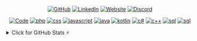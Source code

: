<p align="center">
    <a href="https://github.com/Teyir" target="_blank"><img alt="GitHub" src="https://img.shields.io/badge/-@Teyir-181717?style=flat-square&logo=GitHub&logoColor=white"></a>
    <a href="https://www.linkedin.com/in/thomas-texier-109805201" target="_blank"><img alt="LinkedIn" src="https://img.shields.io/badge/-LinkedIn-0077B5?style=flat-square&logo=Linkedin&logoColor=white"></a>
    <a href="https://teyir.fr" target="_blank"><img alt="Website" src="https://img.shields.io/badge/Website-4FC08D?style=flat-square&logo=githubpages&logoColor=white"></a>
    <a href="http://discord.teyir.fr" target="_blank"><img alt="Discord" src="https://img.shields.io/badge/Discord-5865F2?style=flat-square&logo=discord&logoColor=white"></a>
</p>

<p align="center">
    <a href="https://github.com/Teyir?tab=repositories" target="_blank"><img alt="Code" src="https://img.shields.io/badge/-code-000000?style=flat-square&logo=Plex&logoColor=white"></a>
    <a href="https://github.com/Teyir?tab=repositories&language=php" target="_blank"><img alt="php" src="https://img.shields.io/badge/-PHP-777BB4?style=flat-square&logo=php&logoColor=white"></a>
    <a href="https://github.com/Teyir?tab=repositories&language=css" target="_blank"><img alt="css" src="https://img.shields.io/badge/-CSS-1572B6?style=flat-square&logo=css3&logoColor=white"></a>
    <a href="https://github.com/Teyir?tab=repositories&language=javascript" target="_blank"><img alt="javascript" src="https://img.shields.io/badge/-JavaScript-F7DF1E?style=flat-square&logo=JavaScript&logoColor=white"></a>
    <a href="https://github.com/Teyir?tab=repositories&language=java" target="_blank"><img alt="java" src="https://img.shields.io/badge/-Java-D0A384?style=flat-square&logo=Oracle&logoColor=white"></a>
    <a href="https://github.com/Teyir?tab=repositories&language=kotlin" target="_blank"><img alt="kotlin" src="https://img.shields.io/badge/-Koltin-7F52FF?style=flat-square&logo=kotlin&logoColor=white"></a>
    <a href="https://github.com/Teyir?tab=repositories&language=csharp" target="_blank"><img alt="c#" src="https://img.shields.io/badge/-Csharp-239120?style=flat-square&logo=csharp&logoColor=white"></a>
    <a href="https://github.com/Teyir?tab=repositories&language=csharp" target="_blank"><img alt="c++" src="https://img.shields.io/badge/-C++-00599C?style=flat-square&logo=cplusplus&logoColor=white"></a>
    <a href="https://github.com/Teyir?tab=repositories&language=sql" target="_blank"><img alt="sql" src="https://img.shields.io/badge/-MySQL-4479A1?style=flat-square&logo=mysql&logoColor=white"></a>
        <a href="https://github.com/Teyir?tab=repositories&language=dart" target="_blank"><img alt="sql" src="https://img.shields.io/badge/-DART-4479A1?style=flat-square&logo=dart&logoColor=white"></a>
</p>


<details>
<summary>Click for GitHub Stats ⚡ </summary>
<p align="center">
    <img alt = "GitHub Stats" src="https://github-readme-stats.vercel.app/api?username=Teyir&show_icons=true&hide=issues&icon_color=000000&hide_border=true&title_color=5391FE&text_color=555">
    <br>
    <img alt = "Top Language" src="https://github-readme-stats.vercel.app/api/top-langs/?username=Teyir&hide=html,&hide_border=true&title_color=5391FE&text_color=555"
</p>
</details>
